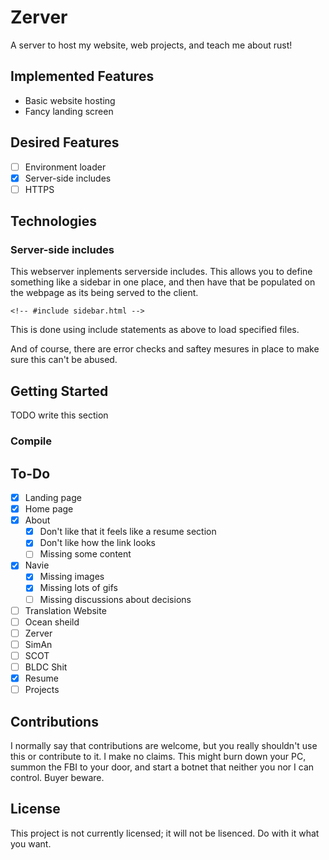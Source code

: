 # Zerver

A server to host my website, web projects, and teach me about rust!

## Implemented Features
* Basic website hosting
* Fancy landing screen

## Desired Features
- [ ] Environment loader
- [x] Server-side includes
- [ ] HTTPS

## Technologies

### Server-side includes
This webserver inplements serverside includes. This allows you to define something like a sidebar in one place, and then have that be populated on the webpage as its being served to the client.

```
<!-- #include sidebar.html -->
```
This is done using include statements as above to load specified files.

And of course, there are error checks and saftey mesures in place to make sure this can't be abused.

## Getting Started
TODO write this section

### Compile

## To-Do
- [x] Landing page
- [x] Home page
- [x] About
	- [x] Don't like that it feels like a resume section
	- [x] Don't like how the link looks
    - [ ] Missing some content
- [x] Navie
	- [x] Missing images
	- [x] Missing lots of gifs
	- [ ] Missing discussions about decisions
- [ ] Translation Website
- [ ] Ocean sheild
- [ ] Zerver
- [ ] SimAn
- [ ] SCOT
- [ ] BLDC Shit
- [x] Resume
- [ ] Projects

## Contributions

I normally say that contributions are welcome, but you really shouldn't use this or contribute to it. I make no claims. This might burn down your PC, summon the FBI to your door, and start a botnet that neither you nor I can control. Buyer beware.

## License

This project is not currently licensed; it will not be lisenced. Do with it what you want.
